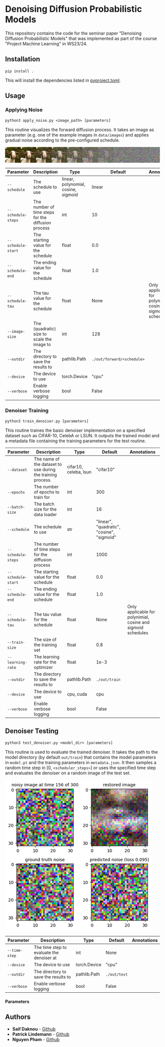 # Denoising Diffusion Probabilistic Models 

This repository contains the code for the seminar paper "Denoising Diffusion Probabilistic Models" that was implemented as part of the course "Project Machine Learning" in WS23/24.

## Installation

```
pip install .
```

This will install the dependencies listed in [pyproject.toml](pyproject.toml).

## Usage

### Applying Noise

```
python3 apply_noise.py <image_path> [parameters]
```

This routine visualizes the forward diffusion process. It takes an image as parameter (e.g. one of the example images in `data/images`) and applies gradual noise according to the pre-configured schedule.

![Cosine Schedule](docs/images/schedule-cosine.png?raw=true "Cosine Schedule")

| Parameter | Description | Type | Default | Annotations |
| --- | --- | --- | --- | --- |
| `--schedule` |The schedule to use | linear, polynomial, cosine, sigmoid | linear | |
| `--schedule-steps` | The number of time steps for the diffusion process | int | 10 | |
| `--schedule-start` | The starting value for the schedule | float | 0.0 | |
| `--schedule-end` | The ending value for the schedule | float | 1.0 | |
| `--schedule-tau` | The tau value for the schedule | float | None | Only applicable for polynimial, cosine and sigmoid schedules |
| `--image-size` | The (quadratic) size to scale the image to | int | 128 | |
| `--outdir` | The directory to save the results to | pathlib.Path | `./out/forward/<schedule>`| |
| `--device` | The device to use | torch.Device | "cpu" | |
| `--verbose` | Enable verbose logging | bool | False | |

### Denoiser Training

```
python3 train_denoiser.py [parameters]
```

This routine traines the basic denoiser implementation on a specified dataset such as CIFAR-10, CelebA or LSUN. It outputs the trained model and a metadata file containing the training parameters for the test routine.

| Parameter | Description | Type | Default | Annotations |
| --- | --- | --- | --- | --- |
| `--dataset` | The name of the dataset to use during the training process. | cifar10, celeba, lsun | "cifar10" | |
| `--epochs` | The number of epochs to train for | int | 300 | |
| `--batch-size` | The batch size for the data loader | int | 16 | |
| `--schedule` |The schedule to use | str | "linear", "quadratic", "cosine", "sigmoid" | |
| `--schedule-steps` | The number of time steps for the diffusion process | int | 1000 | |
| `--schedule-start` | The starting value for the schedule | float | 0.0 | |
| `--schedule-end` | The ending value for the schedule | float | 1.0 | |
| `--schedule-tau` | The tau value for the schedule | float | None | Only applicable for polynimial, cosine and sigmoid schedules |
| `--train-size` | The size of the training set | float | 0.8 | |
| `--learning-rate` | The learning rate for the optimizer | float | 1e-3 | |
| `--outdir` | The directory to save the results to | pathlib.Path | `./out/train` | |
| `--device` | The device to use | cpu, cuda | cpu | |
| `--verbose` | Enable verbose logging | bool | False | |

## Denoiser Testing

```
python3 test_denoiser.py <model_dir> [parameters]
```

This routine is used to evaluate the trained denoiser. It takes the path to the model directory
(by default `out/train`) that contains the model parameters in `model.pt` and the training parameters in `metadata.json`. It then samples a random time step in [0, `<scheduler_steps>`] or uses the specified time step and evaluates the denoiser on a random image of the test set.

![Denoiser Result](docs/images/denoiser-result.png?raw=true "Denoiser Result")

| Parameter | Description | Type | Default | Annotations |
| --- | --- | --- | --- | --- |
| `--time-step` | The time step to evaluate the denoiser at | int | None | |
| `--device` | The device to use | torch.Device | "cpu" | |
| `--outdir` | The directory to save the results to | pathlib.Path | `./out/test`| |
| `--verbose` | Enable verbose logging | bool | False | |

#### Parameters

## Authors

- **Saif Daknou** - [Github](https://github.com/daknous)
- **Patrick Lindemann** - [Github](https://github.com/PatrickLindemann)
- **Nguyen Pham** - [Github](https://github.com/pdcnguyen)

